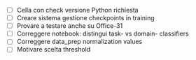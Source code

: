 - [ ] Cella con check versione Python richiesta
- [ ] Creare sistema gestione checkpoints in training
- [ ] Provare a testare anche su Office-31
- [ ] Correggere notebook: distingui task- vs domain- classifiers
- [ ] Correggere data_prep normalization values
- [ ] Motivare scelta threshold